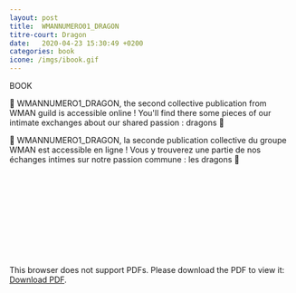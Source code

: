 ```yaml
---
layout: post
title:  WMANNUMERO01_DRAGON
titre-court: Dragon
date:   2020-04-23 15:30:49 +0200
categories: book
icone: /imgs/ibook.gif
---
```

BOOK

🐲 WMANNUMERO1_DRAGON, the second collective publication from WMAN guild is accessible online ! 
You'll find there some pieces of our intimate exchanges about our shared passion : dragons 🐉

🐲 WMANNUMERO1_DRAGON, la seconde publication collective du groupe WMAN est accessible en ligne ! 
Vous y trouverez une partie de nos échanges intimes sur notre passion commune : les dragons️ 🐉


<object data="http://wman.monster/imgs/posts/DragonO_web.pdf" type="application/pdf" width="650px" height="550px">
    <embed src="http://wman.monster/imgs/posts/DragonO_web.pdf">
        <p>This browser does not support PDFs. Please download the PDF to view it: <a href="http://wman.monster/imgs/posts/DragonO_web.pdf">Download PDF</a>.</p>
    </embed>
</object>

